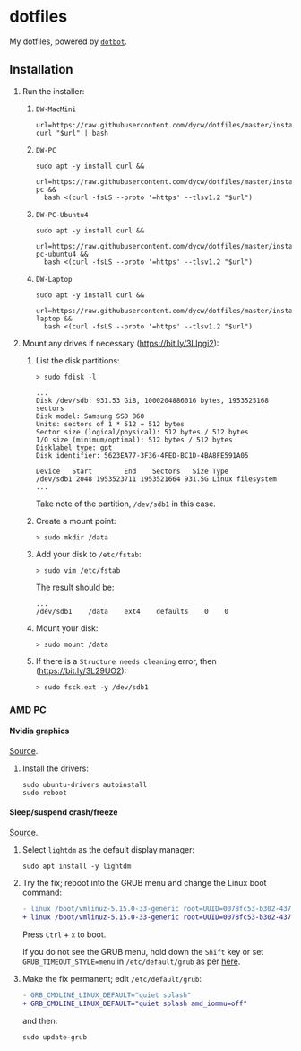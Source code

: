 # dotfiles

My dotfiles, powered by [`dotbot`](https://github.com/anishathalye/dotbot).

## Installation

1. Run the installer:

   1. `DW-MacMini`

      ```console
      url=https://raw.githubusercontent.com/dycw/dotfiles/master/install/macos/install
      curl "$url" | bash
      ```

   1. `DW-PC`

      ```console
      sudo apt -y install curl &&
        url=https://raw.githubusercontent.com/dycw/dotfiles/master/install/dw-pc &&
        bash <(curl -fsLS --proto '=https' --tlsv1.2 "$url")
      ```

   1. `DW-PC-Ubuntu4`

      ```console
      sudo apt -y install curl &&
        url=https://raw.githubusercontent.com/dycw/dotfiles/master/install/dw-pc-ubuntu4 &&
        bash <(curl -fsLS --proto '=https' --tlsv1.2 "$url")
      ```

   1. `DW-Laptop`

      ```console
      sudo apt -y install curl &&
        url=https://raw.githubusercontent.com/dycw/dotfiles/master/install/dw-laptop &&
        bash <(curl -fsLS --proto '=https' --tlsv1.2 "$url")
      ```

1. Mount any drives if necessary (https://bit.ly/3Llpgi2):

   1. List the disk partitions:

      ```console
      > sudo fdisk -l

      ...
      Disk /dev/sdb: 931.53 GiB, 1000204886016 bytes, 1953525168 sectors
      Disk model: Samsung SSD 860
      Units: sectors of 1 * 512 = 512 bytes
      Sector size (logical/physical): 512 bytes / 512 bytes
      I/O size (minimum/optimal): 512 bytes / 512 bytes
      Disklabel type: gpt
      Disk identifier: 5623EA77-3F36-4FED-BC1D-4BA8FE591A05

      Device   Start        End    Sectors   Size Type
      /dev/sdb1 2048 1953523711 1953521664 931.5G Linux filesystem
      ...
      ```

      Take note of the partition, `/dev/sdb1` in this case.

   1. Create a mount point:

      ```console
      > sudo mkdir /data
      ```

   1. Add your disk to `/etc/fstab`:

      ```console
      > sudo vim /etc/fstab
      ```

      The result should be:

      ```console
      ...
      /dev/sdb1    /data    ext4    defaults    0    0
      ```

   1. Mount your disk:

      ```console
      > sudo mount /data
      ```

   1. If there is a `Structure needs cleaning` error, then (https://bit.ly/3L29UO2):

      ```console
      > sudo fsck.ext -y /dev/sdb1
      ```

### AMD PC

#### Nvidia graphics

[Source](https://bit.ly/3lUqP9i).

1. Install the drivers:

   ```console
   sudo ubuntu-drivers autoinstall
   sudo reboot
   ```

#### Sleep/suspend crash/freeze

[Source](https://bit.ly/3ai1HXm).

1. Select `lightdm` as the default display manager:

   ```console
   sudo apt install -y lightdm
   ```

1. Try the fix; reboot into the GRUB menu and change the Linux boot command:

   ```diff
   - linux /boot/vmlinuz-5.15.0-33-generic root=UUID=0078fc53-b302-4373-a300-ede04a2e826d ro quiet splash $vt_handoff
   + linux /boot/vmlinuz-5.15.0-33-generic root=UUID=0078fc53-b302-4373-a300-ede04a2e826d ro quiet splash  amd_iommu=off $vt_handoff
   ```

   Press `Ctrl` + `x` to boot.

   If you do not see the GRUB menu, hold down the `Shift` key or set
   `GRUB_TIMEOUT_STYLE=menu` in `/etc/default/grub` as per
   [here](https://bit.ly/3wNp6rm).

1. Make the fix permanent; edit `/etc/default/grub`:

   ```diff
   - GRB_CMDLINE_LINUX_DEFAULT="quiet splash"
   + GRB_CMDLINE_LINUX_DEFAULT="quiet splash amd_iommu=off"
   ```

   and then:

   ```console
   sudo update-grub
   ```
